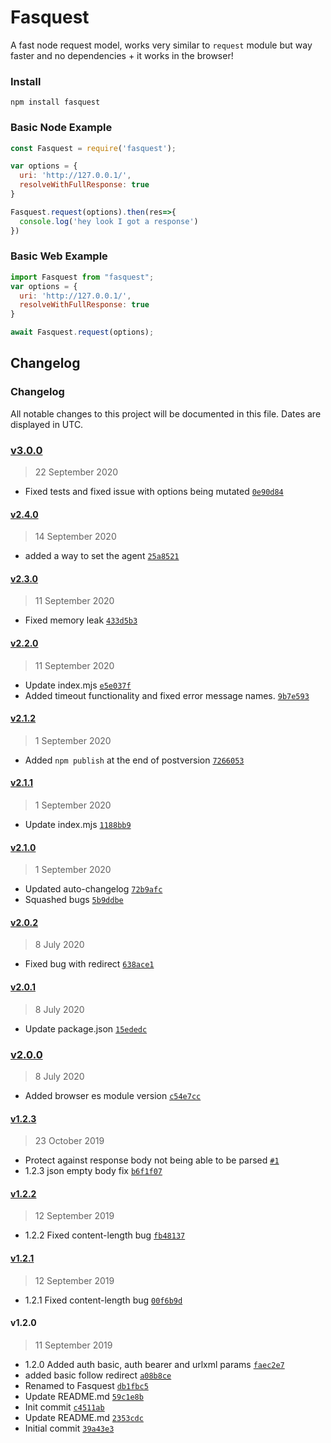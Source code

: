 # Fasquest
A fast node request model, works very similar to `request` module but way faster and no dependencies + it works in the browser!

### Install
```
npm install fasquest
```

### Basic Node Example
```js
const Fasquest = require('fasquest');

var options = {
  uri: 'http://127.0.0.1/',
  resolveWithFullResponse: true
}

Fasquest.request(options).then(res=>{
  console.log('hey look I got a response')
})


```

### Basic Web Example
```js
import Fasquest from "fasquest";
var options = {
  uri: 'http://127.0.0.1/',
  resolveWithFullResponse: true
}

await Fasquest.request(options);


```


## Changelog

### Changelog

All notable changes to this project will be documented in this file. Dates are displayed in UTC.

### [v3.0.0](https://github.com/Phara0h/Fasquest/compare/v2.4.0...v3.0.0)

> 22 September 2020

- Fixed tests and fixed issue with options being mutated [`0e90d84`](https://github.com/Phara0h/Fasquest/commit/0e90d8475d91790f467d9882f624bacd70f0fdf8)

#### [v2.4.0](https://github.com/Phara0h/Fasquest/compare/v2.3.0...v2.4.0)

> 14 September 2020

- added a way to set the agent [`25a8521`](https://github.com/Phara0h/Fasquest/commit/25a8521de09ba3aee70939d11b619af222fa2fb9)

#### [v2.3.0](https://github.com/Phara0h/Fasquest/compare/v2.2.0...v2.3.0)

> 11 September 2020

- Fixed memory leak [`433d5b3`](https://github.com/Phara0h/Fasquest/commit/433d5b3a15a6a3447a0b96179bdf9e8397bf4cda)

#### [v2.2.0](https://github.com/Phara0h/Fasquest/compare/v2.1.2...v2.2.0)

> 11 September 2020

- Update index.mjs [`e5e037f`](https://github.com/Phara0h/Fasquest/commit/e5e037f7685f4c5b00aaecacff06bd833d002c0a)
- Added timeout functionality and fixed error message names. [`9b7e593`](https://github.com/Phara0h/Fasquest/commit/9b7e593e7a9b029aa28b8e82db7cf6c3dbcdeb56)

#### [v2.1.2](https://github.com/Phara0h/Fasquest/compare/v2.1.1...v2.1.2)

> 1 September 2020

- Added `npm publish` at the end of postversion [`7266053`](https://github.com/Phara0h/Fasquest/commit/7266053192c6973a0c45ecee381784ef19063420)

#### [v2.1.1](https://github.com/Phara0h/Fasquest/compare/v2.1.0...v2.1.1)

> 1 September 2020

- Update index.mjs [`1188bb9`](https://github.com/Phara0h/Fasquest/commit/1188bb9c74d4b61ad02ade54d39f294b00b34c02)

#### [v2.1.0](https://github.com/Phara0h/Fasquest/compare/v2.0.2...v2.1.0)

> 1 September 2020

- Updated auto-changelog [`72b9afc`](https://github.com/Phara0h/Fasquest/commit/72b9afc6bac292d71710877404a71cc43affa1e7)
- Squashed bugs [`5b9ddbe`](https://github.com/Phara0h/Fasquest/commit/5b9ddbea551159b970707cc7d72e8d6057e5edb5)

#### [v2.0.2](https://github.com/Phara0h/Fasquest/compare/v2.0.1...v2.0.2)

> 8 July 2020

- Fixed bug with redirect [`638ace1`](https://github.com/Phara0h/Fasquest/commit/638ace1883f9ead950e7eac61cc904f168fb394c)

#### [v2.0.1](https://github.com/Phara0h/Fasquest/compare/v2.0.0...v2.0.1)

> 8 July 2020

- Update package.json [`15ededc`](https://github.com/Phara0h/Fasquest/commit/15ededcbb5a7e75a3121c23e824a9e98aace2d0c)

### [v2.0.0](https://github.com/Phara0h/Fasquest/compare/v1.2.3...v2.0.0)

> 8 July 2020

- Added browser es module version [`c54e7cc`](https://github.com/Phara0h/Fasquest/commit/c54e7ccdf57f784507c3a5f9f7e87c374fcc6b44)

#### [v1.2.3](https://github.com/Phara0h/Fasquest/compare/v1.2.2...v1.2.3)

> 23 October 2019

- Protect against response body not being able to be parsed [`#1`](https://github.com/Phara0h/Fasquest/pull/1)
- 1.2.3 json empty body fix [`b6f1f07`](https://github.com/Phara0h/Fasquest/commit/b6f1f0744775ea436048617edbe318a7777cf765)

#### [v1.2.2](https://github.com/Phara0h/Fasquest/compare/v1.2.1...v1.2.2)

> 12 September 2019

- 1.2.2 Fixed content-length bug [`fb48137`](https://github.com/Phara0h/Fasquest/commit/fb481374c1779fcaac886ba5aabb77fe3cb9cfaf)

#### [v1.2.1](https://github.com/Phara0h/Fasquest/compare/v1.2.0...v1.2.1)

> 12 September 2019

- 1.2.1 Fixed content-length bug [`00f6b9d`](https://github.com/Phara0h/Fasquest/commit/00f6b9db1405e655d2300948745a486acf305e95)

#### v1.2.0

> 11 September 2019

- 1.2.0 Added auth basic, auth bearer and urlxml params [`faec2e7`](https://github.com/Phara0h/Fasquest/commit/faec2e7c3610dce6afed15c541a6a680922fb059)
- added basic follow redirect [`a08b8ce`](https://github.com/Phara0h/Fasquest/commit/a08b8cec801265c5d6c4ac2d01ab82804be20373)
- Renamed to Fasquest [`db1fbc5`](https://github.com/Phara0h/Fasquest/commit/db1fbc51d2e866979e1061b6aff67157254506fe)
- Update README.md [`59c1e8b`](https://github.com/Phara0h/Fasquest/commit/59c1e8b2d0b9da2646c21f638ed632fd37a36b67)
- Init commit [`c4511ab`](https://github.com/Phara0h/Fasquest/commit/c4511ab8c6be5cd1629fa0a83a59cb310fb9c7d9)
- Update README.md [`2353cdc`](https://github.com/Phara0h/Fasquest/commit/2353cdcf1f6b3abc56a46959da8901d9de973706)
- Initial commit [`39a43e3`](https://github.com/Phara0h/Fasquest/commit/39a43e342161ce97f492a30169c446b29d5f3bf7)


